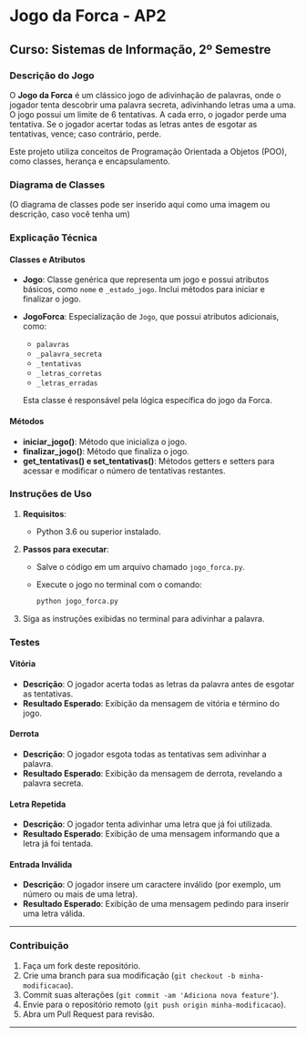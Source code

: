 # Jogo da Forca - AP2

## Curso: Sistemas de Informação, 2º Semestre

### Descrição do Jogo

O **Jogo da Forca** é um clássico jogo de adivinhação de palavras, onde o jogador tenta descobrir uma palavra secreta, adivinhando letras uma a uma. O jogo possui um limite de 6 tentativas. A cada erro, o jogador perde uma tentativa. Se o jogador acertar todas as letras antes de esgotar as tentativas, vence; caso contrário, perde.

Este projeto utiliza conceitos de Programação Orientada a Objetos (POO), como classes, herança e encapsulamento.

### Diagrama de Classes

(O diagrama de classes pode ser inserido aqui como uma imagem ou descrição, caso você tenha um)

### Explicação Técnica

#### Classes e Atributos

- **Jogo**: Classe genérica que representa um jogo e possui atributos básicos, como `nome` e `_estado_jogo`. Inclui métodos para iniciar e finalizar o jogo.
  
- **JogoForca**: Especialização de `Jogo`, que possui atributos adicionais, como:
  - `palavras`
  - `_palavra_secreta`
  - `_tentativas`
  - `_letras_corretas`
  - `_letras_erradas`

  Esta classe é responsável pela lógica específica do jogo da Forca.

#### Métodos

- **iniciar_jogo()**: Método que inicializa o jogo.
- **finalizar_jogo()**: Método que finaliza o jogo.
- **get_tentativas() e set_tentativas()**: Métodos getters e setters para acessar e modificar o número de tentativas restantes.

### Instruções de Uso

1. **Requisitos**:
   - Python 3.6 ou superior instalado.

2. **Passos para executar**:
   - Salve o código em um arquivo chamado `jogo_forca.py`.
   - Execute o jogo no terminal com o comando:

     ```bash
     python jogo_forca.py
     ```

3. Siga as instruções exibidas no terminal para adivinhar a palavra.

### Testes

#### Vitória

- **Descrição**: O jogador acerta todas as letras da palavra antes de esgotar as tentativas.
- **Resultado Esperado**: Exibição da mensagem de vitória e término do jogo.

#### Derrota

- **Descrição**: O jogador esgota todas as tentativas sem adivinhar a palavra.
- **Resultado Esperado**: Exibição da mensagem de derrota, revelando a palavra secreta.

#### Letra Repetida

- **Descrição**: O jogador tenta adivinhar uma letra que já foi utilizada.
- **Resultado Esperado**: Exibição de uma mensagem informando que a letra já foi tentada.

#### Entrada Inválida

- **Descrição**: O jogador insere um caractere inválido (por exemplo, um número ou mais de uma letra).
- **Resultado Esperado**: Exibição de uma mensagem pedindo para inserir uma letra válida.

---

### Contribuição

1. Faça um fork deste repositório.
2. Crie uma branch para sua modificação (`git checkout -b minha-modificacao`).
3. Commit suas alterações (`git commit -am 'Adiciona nova feature'`).
4. Envie para o repositório remoto (`git push origin minha-modificacao`).
5. Abra um Pull Request para revisão.

---
